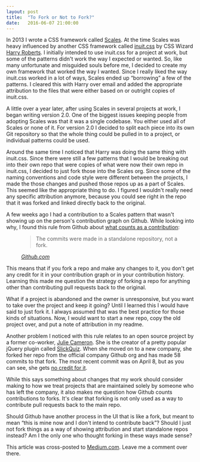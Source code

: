 ```yaml
---
layout: post
title:  "To Fork or Not to Fork?"
date:   2016-06-07 21:00:00
---
```


In 2013 I wrote a CSS framework called [Scales](https://scalescss.com). At the time Scales was heavy influenced by another CSS framework called [inuit.css](https://github.com/inuitcss) by CSS Wizard [Harry Roberts](http://csswizardry.com/). I initially intended to use inuit.css for a project at work, but some of the patterns didn't work the way I expected or wanted. So, like many unfortunate and misguided souls before me, I decided to create my own framework that worked the way I wanted. Since I really liked the way inuit.css worked in a lot of ways, Scales ended up “borrowing” a few of the patterns. I cleared this with Harry over email and added the appropriate attribution to the files that were either based on or outright copies of inuit.css.

A little over a year later, after using Scales in several projects at work, I began writing version 2.0. One of the biggest issues keeping people from adopting Scales was that it was a single codebase. You either used all of Scales or none of it. For version 2.0 I decided to split each piece into its own Git repository so that the whole thing could be pulled in to a project, or individual patterns could be used.

Around the same time I noticed that Harry was doing the same thing with inuit.css. Since there were still a few patterns that I would be breaking out into their own repo that were copies of what were now their own repo in inuit.css, I decided to just fork those into the Scales org. Since some of the naming conventions and code style were different between the projects, I made the those changes and pushed those repos up as a part of Scales. This seemed like the appropriate thing to do. I figured I wouldn't really need any specific attribution anymore, because you could see right in the repo that it was forked and linked directly back to the original.

A few weeks ago I had a contribution to a Scales pattern that wasn't showing up on the person's contribution graph on Github. While looking into why, I found this rule from Github about [what counts as a contribution](https://help.github.com/articles/why-are-my-contributions-not-showing-up-on-my-profile/):

<figure class="quote">
    <blockquote>
        <p>The commits were made in a standalone repository, not a fork.</p>
    </blockquote>
    <figcaption class="source"><cite><a href="https://help.github.com/articles/why-are-my-contributions-not-showing-up-on-my-profile/">Github.com</a></cite></figcaption>
</figure>

This means that if you fork a repo and make any changes to it, you don't get any credit for it in your contribution graph or in your contribution history. Learning this made me question the strategy of forking a repo for anything other than contributing pull requests back to the original.

What if a project is abandoned and the owner is unresponsive, but you want to take over the project and keep it going? Until I learned this I would have said to just fork it. I always assumed that was the best practice for those kinds of situations. Now, I would want to start a new repo, copy the old project over, and put a note of attribution in my readme.

Another problem I noticed with this rule relates to an open source project by a former co-worker, [Julie Cameron](https://github.com/jewlofthelotus). She is the creator of a pretty popular jQuery plugin called  [SlickQuiz](https://github.com/jewlofthelotus/SlickQuiz). When she moved on to a new company, she forked her repo from the official company Github org and has made 58 commits to that fork. The most recent commit was on April 8, but as you can see, she gets [no credit for it](https://github.com/jewlofthelotus?tab=overview&from=2016-04-08).

While this says something about changes that my work should consider making to how we treat projects that are maintained solely by someone who has left the company, it also makes me question how Github counts contributions to forks. It's clear that forking is not only used as a way to contribute pull requests back to the main repo.

Should Github have another process in the UI that is like a fork, but meant to mean “this is mine now and I don't intend to contribute back”? Should I just not fork things as a way of showing attribution and start standalone repos instead? Am I the only one who thought forking in these ways made sense?

This article was cross-posted to [Medium.com](https://medium.com/@yodasw16/to-fork-or-not-to-fork-1b733de24181#.igewosl4p). Leave me a comment over there.
